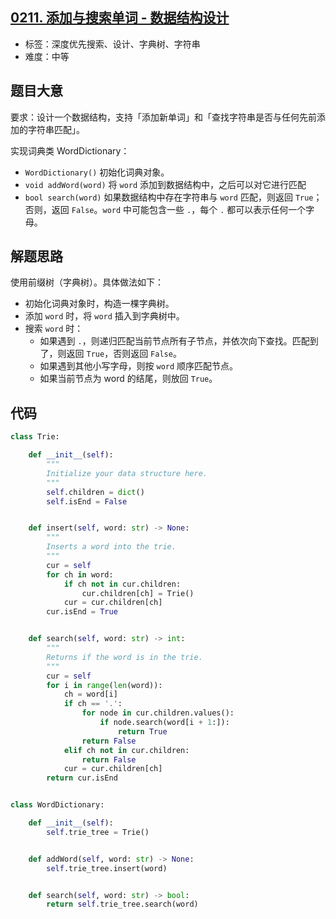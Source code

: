 ## [0211. 添加与搜索单词 - 数据结构设计](https://leetcode-cn.com/problems/design-add-and-search-words-data-structure/)

- 标签：深度优先搜索、设计、字典树、字符串
- 难度：中等

## 题目大意

要求：设计一个数据结构，支持「添加新单词」和「查找字符串是否与任何先前添加的字符串匹配」。

实现词典类 WordDictionary：

- `WordDictionary()` 初始化词典对象。
- `void addWord(word)` 将 `word` 添加到数据结构中，之后可以对它进行匹配
- `bool search(word)` 如果数据结构中存在字符串与 `word` 匹配，则返回 `True`；否则，返回 `False`。`word` 中可能包含一些 `.`，每个 `.` 都可以表示任何一个字母。

## 解题思路

使用前缀树（字典树）。具体做法如下：

- 初始化词典对象时，构造一棵字典树。
- 添加 `word` 时，将 `word` 插入到字典树中。
- 搜索 `word` 时：
  - 如果遇到 `.`，则递归匹配当前节点所有子节点，并依次向下查找。匹配到了，则返回 `True`，否则返回 `False`。
  - 如果遇到其他小写字母，则按 `word` 顺序匹配节点。
  - 如果当前节点为 word 的结尾，则放回 `True`。

## 代码

```Python
class Trie:

    def __init__(self):
        """
        Initialize your data structure here.
        """
        self.children = dict()
        self.isEnd = False


    def insert(self, word: str) -> None:
        """
        Inserts a word into the trie.
        """
        cur = self
        for ch in word:
            if ch not in cur.children:
                cur.children[ch] = Trie()
            cur = cur.children[ch]
        cur.isEnd = True


    def search(self, word: str) -> int:
        """
        Returns if the word is in the trie.
        """
        cur = self
        for i in range(len(word)):
            ch = word[i]
            if ch == '.':
                for node in cur.children.values():
                    if node.search(word[i + 1:]):
                        return True
                return False
            elif ch not in cur.children:
                return False
            cur = cur.children[ch]
        return cur.isEnd


class WordDictionary:

    def __init__(self):
        self.trie_tree = Trie()


    def addWord(self, word: str) -> None:
        self.trie_tree.insert(word)


    def search(self, word: str) -> bool:
        return self.trie_tree.search(word)
```

